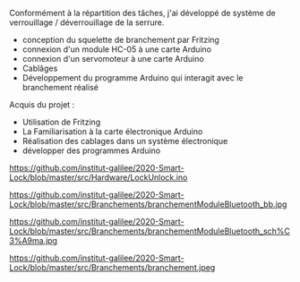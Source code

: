 
Conformément à la répartition des tâches, j'ai développé de système de verrouillage / déverrouillage de la serrure. 

- conception du squelette de branchement par Fritzing
- connexion d'un module HC-05 à une carte Arduino
- connexion d'un servomoteur à une carte Arduino
- Cablâges
- Développement du programme Arduino qui interagit avec le branchement réalisé

Acquis du projet :
 - Utilisation de Fritzing
 - La Familiarisation à la carte électronique Arduino
  - Réalisation des cablages dans un système électronique
  - développer des programmes Arduino

https://github.com/institut-galilee/2020-Smart-Lock/blob/master/src/Hardware/LockUnlock.ino

https://github.com/institut-galilee/2020-Smart-Lock/blob/master/src/Branchements/branchementModuleBluetooth_bb.jpg

https://github.com/institut-galilee/2020-Smart-Lock/blob/master/src/Branchements/branchementModuleBluetooth_sch%C3%A9ma.jpg

https://github.com/institut-galilee/2020-Smart-Lock/blob/master/src/Branchements/branchement.jpeg
